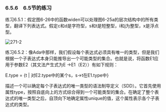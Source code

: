 ### 6.5.6　6.5节的练习

练习6.5.1：假定图6-26中的函数widen可以处理图6-25a的层次结构中的所有类型，翻译下列表达式。假定c和d是字符型，s和t是短整型，i和j为整型，x是浮点型。

![271-2](../Images/image04430.jpeg)

练习6.5.2：像Ada中那样，我们假设每个表达式必须具有唯一的类型，但是我们根据一个子表达式本身只能推导出一个可能类型的集合。也就是说，将函数E1应用于参数E2（其文法产生式为E →E1（E2））有如下规则：

E.type = {t | 对E2.type中的某个s，s→t在E1.type中}

描述一个可以确定每个子表达式的唯一类型的语法制导定义（SDD）。它首先使用属性type，按照自底向上的方式综合得到一个可能类型的集合。在确定了整个表达式的唯一类型之后，自顶向下地确定属性unique的值，这个属性表示各个子表达式的类型。